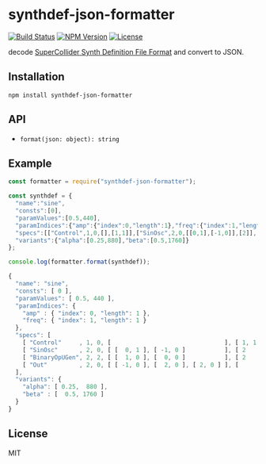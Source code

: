 # synthdef-json-formatter
[![Build Status](http://img.shields.io/travis/mohayonao/synthdef-json-formatter.svg?style=flat-square)](https://travis-ci.org/mohayonao/synthdef-json-formatter)
[![NPM Version](http://img.shields.io/npm/v/synthdef-json-formatter.svg?style=flat-square)](https://www.npmjs.org/package/synthdef-json-formatter)
[![License](http://img.shields.io/badge/license-MIT-brightgreen.svg?style=flat-square)](http://mohayonao.mit-license.org/)

decode [SuperCollider Synth Definition File Format](http://doc.sccode.org/Reference/Synth-Definition-File-Format.html) and convert to JSON.

## Installation

```
npm install synthdef-json-formatter
```

## API

- `format(json: object): string`

## Example

```js
const formatter = require("synthdef-json-formatter");

const synthdef = {
  "name":"sine",
  "consts":[0],
  "paramValues":[0.5,440],
  "paramIndices":{"amp":{"index":0,"length":1},"freq":{"index":1,"length":1}},
  "specs":[["Control",1,0,[],[1,1]],["SinOsc",2,0,[[0,1],[-1,0]],[2]],["BinaryOpUGen",2,2,[[1,0],[0,0]],[2]],["Out",2,0,[[-1,0],[2,0],[2,0]],[]]],
  "variants":{"alpha":[0.25,880],"beta":[0.5,1760]}
};

console.log(formatter.format(synthdef));
```

```js
{
  "name": "sine",
  "consts": [ 0 ],
  "paramValues": [ 0.5, 440 ],
  "paramIndices": {
    "amp" : { "index": 0, "length": 1 },
    "freq": { "index": 1, "length": 1 }
  },
  "specs": [
    [ "Control"     , 1, 0, [                                ], [ 1, 1 ] ],
    [ "SinOsc"      , 2, 0, [ [  0, 1 ], [ -1, 0 ]           ], [ 2    ] ],
    [ "BinaryOpUGen", 2, 2, [ [  1, 0 ], [  0, 0 ]           ], [ 2    ] ],
    [ "Out"         , 2, 0, [ [ -1, 0 ], [  2, 0 ], [ 2, 0 ] ], [      ] ]
  ],
  "variants": {
    "alpha": [ 0.25,  880 ],
    "beta" : [  0.5, 1760 ]
  }
}
```

## License

MIT
